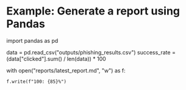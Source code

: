 # Example: Generate a report using Pandas
import pandas as pd

data = pd.read_csv("outputs/phishing_results.csv")
success_rate = (data["clicked"].sum() / len(data)) * 100

with open("reports/latest_report.md", "w") as f:
   
    f.write(f"100: {85}%")
